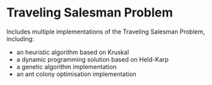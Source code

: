 # Traveling Salesman Problem
 Includes multiple implementations of the Traveling Salesman Problem, including:
 - an heuristic algorithm based on Kruskal
 - a dynamic programming solution based on Held-Karp
 - a genetic algorithm implementation
 - an ant colony optimisation implementation
